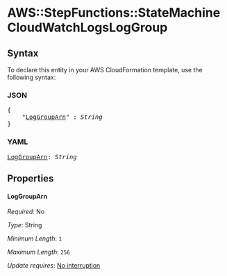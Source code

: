 # AWS::StepFunctions::StateMachine CloudWatchLogsLogGroup

## Syntax

To declare this entity in your AWS CloudFormation template, use the following syntax:

### JSON

<pre>
{
    "<a href="#loggrouparn" title="LogGroupArn">LogGroupArn</a>" : <i>String</i>
}
</pre>

### YAML

<pre>
<a href="#loggrouparn" title="LogGroupArn">LogGroupArn</a>: <i>String</i>
</pre>

## Properties

#### LogGroupArn

_Required_: No

_Type_: String

_Minimum Length_: <code>1</code>

_Maximum Length_: <code>256</code>

_Update requires_: [No interruption](https://docs.aws.amazon.com/AWSCloudFormation/latest/UserGuide/using-cfn-updating-stacks-update-behaviors.html#update-no-interrupt)

